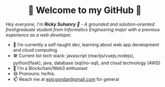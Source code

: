 <h1 align="center"> 🚀 Welcome to my GitHub 🚀 </h1>

<p><i>Hey everyone, I'm <b>Ricky Suhanry</b> 👋 - A grounded and solution-oriented 
freshgraduate student from Informatics Engineering major with a previous experience as a web developer.</i></p>

- 🌱 I’m currently a self-taught dev, learning about web app development and cloud computing.
- 🛠️ Current list tech stack: javascript (reactjs/vuejs,nodejs), python(flask), java, database (sql/no-sql), and cloud technology (AWS)
- 🔭 I'm a Blockchain/Web3 enthusiast
- 😄 Pronouns: he/his.
- 📫 Reach me at epicgondar@gmail.com for general

<!--
**abliskan/abliskan** is a ✨ _special_ ✨ repository because its `README.md` (this file) appears on your GitHub profile.
-->
